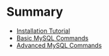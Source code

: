# Summary

- [Installation Tutorial](./chapter_1.md)
- [Basic MySQL Commands](./chapter_2.md)
- [Advanced MySQL Commands](./chapter_3.md)
